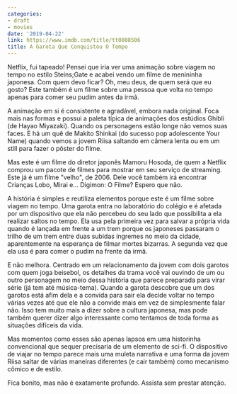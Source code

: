 ```yaml
---
categories:
- draft
- movies
date: '2019-04-22'
link: https://www.imdb.com/title/tt0808506
title: A Garota Que Conquistou O Tempo
---
```


Netflix, fui tapeado! Pensei que iria ver uma animação sobre viagem no tempo no estilo Steins;Gate e acabei vendo um filme de menininha japonesa. Com quem devo ficar? Oh, meu deus, de quem será que eu gosto? Este também é um filme sobre uma pessoa que volta no tempo apenas para comer seu pudim antes da irmã.

A animação em si é consistente e agradável, embora nada original. Foca mais nas formas e possui a paleta típica de animações dos estúdios Ghibli (de Hayao Miyazaki). Quando os personagens estão longe não vemos suas faces. E há um quê de Makito Shinkai (do sucesso pop adolescente Your Name) quando vemos a jovem Riisa saltando em câmera lenta ou em um still para fazer o pôster do filme.

Mas este é um filme do diretor japonês Mamoru Hosoda, de quem a Netflix comprou um pacote de filmes para mostrar em seu serviço de streaming. Este já é um filme "velho", de 2006. Dele você também irá encontrar Crianças Lobo, Mirai e... Digimon: O Filme? Espero que não.

A história é simples e reutiliza elementos porque este é um filme sobre viagem no tempo. Uma garota entra no laboratório do colégio e é afetada por um dispositivo que ela não percebeu do seu lado que possibilita a ela realizar saltos no tempo. Ela usa pela primeira vez para salvar a própria vida quando é lançada em frente a um trem porque os japoneses passaram o trilho de um trem entre duas subidas íngremes no meio da cidade, aparentemente na esperança de filmar mortes bizarras. A segunda vez que ela usa é para comer o pudim na frente da irmã.

E não melhora. Centrado em um relacionamento da jovem com dois garotos com quem joga beisebol, os detalhes da trama você vai ouvindo de um ou outro personagem no meio dessa história que parece preparada para virar série (já tem até música-tema). Quando a garota descobre que um dos garotos está afim dela e a convida para sair ela decide voltar no tempo várias vezes até que ele não a convide mais em vez de simplesmente falar não. Isso tem muito mais a dizer sobre a cultura japonesa, mas pode também querer dizer algo interessante como tentamos de toda forma as situações difíceis da vida.

Mas momentos como esses são apenas lapsos em uma historinha convencional que sequer precisaria de um elemento de sci-fi. O dispositivo de viajar no tempo parece mais uma muleta narrativa e uma forma da jovem Riisa saltar de várias maneiras diferentes (e cair também) como mecanismo cômico e de estilo.

Fica bonito, mas não é exatamente profundo. Assista sem prestar atenção.